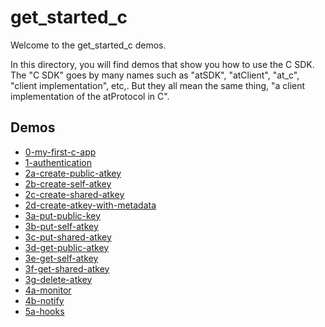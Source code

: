 # get_started_c

Welcome to the get_started_c demos.

In this directory, you will find demos that show you how to use the C SDK. The "C SDK" goes by many names such as "atSDK", "atClient", "at_c", "client implementation", etc,. But they all mean the same thing, "a client implementation of the atProtocol in C".

## Demos

- [0-my-first-c-app](0-my-first-c-app/README.md)
- [1-authentication](1-authentication/README.md)
- [2a-create-public-atkey](2a-create-public-atkey/README.md)
- [2b-create-self-atkey](2b-create-self-atkey/README.md)
- [2c-create-shared-atkey](2c-create-shared-atkey/README.md)
- [2d-create-atkey-with-metadata](2d-create-atkey-with-metadata/README.md)
- [3a-put-public-key](3a-put-public-key/README.md)
- [3b-put-self-atkey](3b-put-self-atkey/README.md)
- [3c-put-shared-atkey](3c-put-shared-atkey/README.md)
- [3d-get-public-atkey](3d-get-public-atkey/README.md)
- [3e-get-self-atkey](3e-get-self-atkey/README.md)
- [3f-get-shared-atkey](3f-get-shared-atkey/README.md)
- [3g-delete-atkey](3g-delete-atkey/README.md)
- [4a-monitor](4a-monitor/README.md)
- [4b-notify](4b-notify/README.md)
- [5a-hooks](5a-hooks/README.md)
